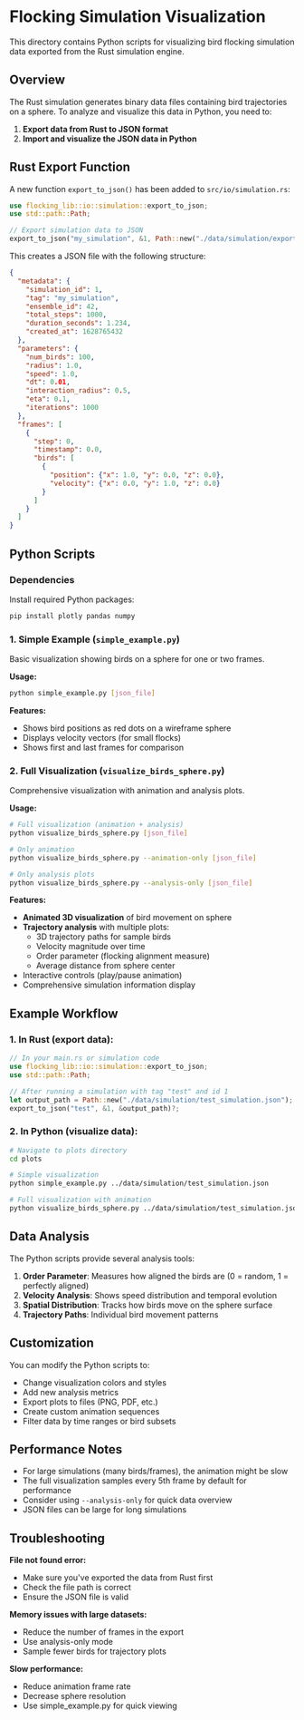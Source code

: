 # Flocking Simulation Visualization

This directory contains Python scripts for visualizing bird flocking simulation data exported from the Rust simulation engine.

## Overview

The Rust simulation generates binary data files containing bird trajectories on a sphere. To analyze and visualize this data in Python, you need to:

1. **Export data from Rust to JSON format**
2. **Import and visualize the JSON data in Python**

## Rust Export Function

A new function `export_to_json()` has been added to `src/io/simulation.rs`:

```rust
use flocking_lib::io::simulation::export_to_json;
use std::path::Path;

// Export simulation data to JSON
export_to_json("my_simulation", &1, Path::new("./data/simulation/exported_simulation.json"))?;
```

This creates a JSON file with the following structure:
```json
{
  "metadata": {
    "simulation_id": 1,
    "tag": "my_simulation", 
    "ensemble_id": 42,
    "total_steps": 1000,
    "duration_seconds": 1.234,
    "created_at": 1628765432
  },
  "parameters": {
    "num_birds": 100,
    "radius": 1.0,
    "speed": 1.0,
    "dt": 0.01,
    "interaction_radius": 0.5,
    "eta": 0.1,
    "iterations": 1000
  },
  "frames": [
    {
      "step": 0,
      "timestamp": 0.0,
      "birds": [
        {
          "position": {"x": 1.0, "y": 0.0, "z": 0.0},
          "velocity": {"x": 0.0, "y": 1.0, "z": 0.0}
        }
      ]
    }
  ]
}
```

## Python Scripts

### Dependencies

Install required Python packages:
```bash
pip install plotly pandas numpy
```

### 1. Simple Example (`simple_example.py`)

Basic visualization showing birds on a sphere for one or two frames.

**Usage:**
```bash
python simple_example.py [json_file]
```

**Features:**
- Shows bird positions as red dots on a wireframe sphere
- Displays velocity vectors (for small flocks)
- Shows first and last frames for comparison

### 2. Full Visualization (`visualize_birds_sphere.py`)

Comprehensive visualization with animation and analysis plots.

**Usage:**
```bash
# Full visualization (animation + analysis)
python visualize_birds_sphere.py [json_file]

# Only animation
python visualize_birds_sphere.py --animation-only [json_file]

# Only analysis plots
python visualize_birds_sphere.py --analysis-only [json_file]
```

**Features:**
- **Animated 3D visualization** of bird movement on sphere
- **Trajectory analysis** with multiple plots:
  - 3D trajectory paths for sample birds
  - Velocity magnitude over time
  - Order parameter (flocking alignment measure)
  - Average distance from sphere center
- Interactive controls (play/pause animation)
- Comprehensive simulation information display

## Example Workflow

### 1. In Rust (export data):

```rust
// In your main.rs or simulation code
use flocking_lib::io::simulation::export_to_json;
use std::path::Path;

// After running a simulation with tag "test" and id 1
let output_path = Path::new("./data/simulation/test_simulation.json");
export_to_json("test", &1, &output_path)?;
```

### 2. In Python (visualize data):

```bash
# Navigate to plots directory
cd plots

# Simple visualization
python simple_example.py ../data/simulation/test_simulation.json

# Full visualization with animation
python visualize_birds_sphere.py ../data/simulation/test_simulation.json
```

## Data Analysis

The Python scripts provide several analysis tools:

1. **Order Parameter**: Measures how aligned the birds are (0 = random, 1 = perfectly aligned)
2. **Velocity Analysis**: Shows speed distribution and temporal evolution
3. **Spatial Distribution**: Tracks how birds move on the sphere surface
4. **Trajectory Paths**: Individual bird movement patterns

## Customization

You can modify the Python scripts to:

- Change visualization colors and styles
- Add new analysis metrics
- Export plots to files (PNG, PDF, etc.)
- Create custom animation sequences
- Filter data by time ranges or bird subsets

## Performance Notes

- For large simulations (many birds/frames), the animation might be slow
- The full visualization samples every 5th frame by default for performance
- Consider using `--analysis-only` for quick data overview
- JSON files can be large for long simulations

## Troubleshooting

**File not found error:**
- Make sure you've exported the data from Rust first
- Check the file path is correct
- Ensure the JSON file is valid

**Memory issues with large datasets:**
- Reduce the number of frames in the export
- Use analysis-only mode
- Sample fewer birds for trajectory plots

**Slow performance:**
- Reduce animation frame rate
- Decrease sphere resolution
- Use simple_example.py for quick viewing
